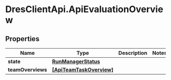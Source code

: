 # DresClientApi.ApiEvaluationOverview

## Properties

Name | Type | Description | Notes
------------ | ------------- | ------------- | -------------
**state** | [**RunManagerStatus**](RunManagerStatus.md) |  | 
**teamOverviews** | [**[ApiTeamTaskOverview]**](ApiTeamTaskOverview.md) |  | 



